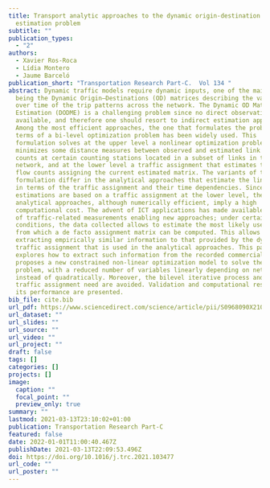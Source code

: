 ```yaml
---
title: Transport analytic approaches to the dynamic origin-destination
  estimation problem
subtitle: ""
publication_types:
  - "2"
authors:
  - Xavier Ros-Roca
  - Lídia Montero
  - Jaume Barceló
publication_short: "Transportation Research Part-C.  Vol 134 "
abstract: Dynamic traffic models require dynamic inputs, one of the main ones
  being the Dynamic Origin–Destinations (OD) matrices describing the variability
  over time of the trip patterns across the network. The Dynamic OD Matrix
  Estimation (DODME) is a challenging problem since no direct observations are
  available, and therefore one should resort to indirect estimation approaches.
  Among the most efficient approaches, the one that formulates the problem in
  terms of a bi-level optimization problem has been widely used. This
  formulation solves at the upper level a nonlinear optimization problem that
  minimizes some distance measures between observed and estimated link flow
  counts at certain counting stations located in a subset of links in the
  network, and at the lower level a traffic assignment that estimates these link
  flow counts assigning the current estimated matrix. The variants of this
  formulation differ in the analytical approaches that estimate the link flows
  in terms of the traffic assignment and their time dependencies. Since these
  estimations are based on a traffic assignment at the lower level, these
  analytical approaches, although numerically efficient, imply a high
  computational cost. The advent of ICT applications has made available new sets
  of traffic-related measurements enabling new approaches; under certain
  conditions, the data collected allows to estimate the most likely used paths,
  from which a de facto assignment matrix can be computed. This allows
  extracting empirically similar information to that provided by the dynamic
  traffic assignment that is used in the analytical approaches. This paper
  explores how to extract such information from the recorded commercial data,
  proposes a new constrained non-linear optimization model to solve the DODME
  problem, with a reduced number of variables linearly depending on network size
  instead of quadratically. Moreover, the bilevel iterative process and the
  traffic assignment need are avoided. Validation and computational results on
  its performance are presented.
bib_file: cite.bib
url_pdf: https://www.sciencedirect.com/science/article/pii/S0968090X21004630
url_dataset: ""
url_slides: ""
url_source: ""
url_video: ""
url_project: ""
draft: false
tags: []
categories: []
projects: []
image:
  caption: ""
  focal_point: ""
  preview_only: true
summary: ""
lastmod: 2021-03-13T23:10:02+01:00
publication: Transportation Research Part-C
featured: false
date: 2022-01-01T11:00:40.467Z
publishDate: 2021-03-13T22:09:53.496Z
doi: https://doi.org/10.1016/j.trc.2021.103477
url_code: ""
url_poster: ""
---
```

